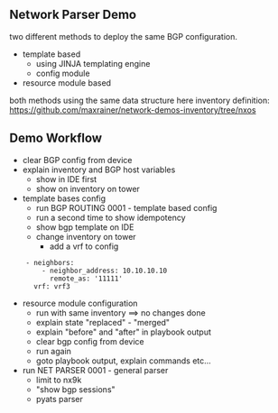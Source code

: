 ## **Network Parser Demo**


two different methods to deploy the same BGP configuration.
- template based 
  - using JINJA templating engine
  - config module
- resource module based

both methods using the same data structure here
inventory definition:
https://github.com/maxrainer/network-demos-inventory/tree/nxos

## **Demo Workflow**
- clear BGP config from device 
- explain inventory and BGP host variables 
  - show in IDE first 
  - show on inventory on tower
- template bases config
  - run BGP ROUTING 0001 - template based config 
  - run a second time to show idempotency
  - show bgp template on IDE
  - change inventory on tower
    - add a vrf to config 
```
    - neighbors:
        - neighbor_address: 10.10.10.10
          remote_as: '11111'
      vrf: vrf3
```
- resource module configuration
  - run with same inventory ==> no changes done
  - explain state "replaced" - "merged" 
  - explain "before" and "after" in playbook output
  - clear bgp config from device
  - run again
  - goto playbook output, explain commands etc...
- run NET PARSER 0001 - general parser
  - limit to nx9k
  - "show bgp sessions"
  - pyats parser